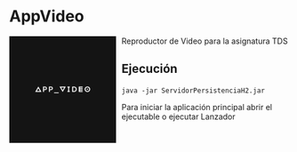 # AppVideo
Reproductor de Video para la asignatura TDS 
<img src="AppVideo/src/main/java/recursos/App_invertido.jpg"
     style="float: left; margin-right: 10px;" />
## Ejecución

```
java -jar ServidorPersistenciaH2.jar
```

Para iniciar la aplicación principal abrir el ejecutable o ejecutar Lanzador
